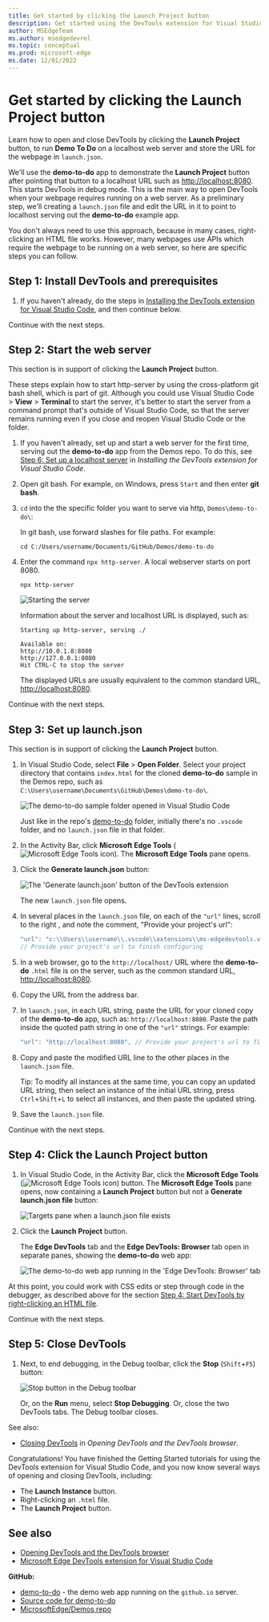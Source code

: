 ```yaml
---
title: Get started by clicking the Launch Project button
description: Get started using the DevTools extension for Visual Studio Code by clicking the Launch Project button.
author: MSEdgeTeam
ms.author: msedgedevrel
ms.topic: conceptual
ms.prod: microsoft-edge
ms.date: 12/01/2022
---
```

# Get started by clicking the Launch Project button

Learn how to open and close DevTools by clicking the **Launch Project** button, to run **Demo To Do** on a localhost web server and store the URL for the webpage in `launch.json`.

We'll use the **demo-to-do** app to demonstrate the **Launch Project** button after pointing that button to a localhost URL such as [http://localhost:8080](http://localhost:8080).  This starts DevTools in debug mode.  This is the main way to open DevTools when your webpage requires running on a web server.  As a preliminary step, we'll creating a `launch.json` file and edit the URL in it to point to localhost serving out the **demo-to-do** example app.

You don't always need to use this approach, because in many cases, right-clicking an HTML file works.  However, many webpages use APIs which require the webpage to be running on a web server, so here are specific steps you can follow.


<!-- ====================================================================== -->
## Step 1: Install DevTools and prerequisites

1. If you haven't already, do the steps in [Installing the DevTools extension for Visual Studio Code](./install.md), and then continue below.

Continue with the next steps.


<!-- ====================================================================== -->
## Step 2: Start the web server

<!--
install.md explains how to start the server for the first time.
get-started.md explains how to start the server not for the first time. -->

This section is in support of clicking the **Launch Project** button.

These steps explain how to start http-server by using the cross-platform git bash shell, which is part of git.  Although you could use Visual Studio Code > **View** > **Terminal** to start the server, it's better to start the server from a command prompt that's outside of Visual Studio Code, so that the server remains running even if you close and reopen Visual Studio Code or the folder.

1. If you haven't already, set up and start a web server for the first time, serving out the **demo-to-do** app from the Demos repo.  To do this, see [Step 6: Set up a localhost server](./install.md#step-6-set-up-a-localhost-server) in _Installing the DevTools extension for Visual Studio Code_.

1. Open git bash.  For example, on Windows, press `Start` and then enter **git bash**.

1. `cd` into the the specific folder you want to serve via http, `Demos\demo-to-do\`:

   In git bash, use forward slashes for file paths.  For example:

   ```
   cd C:/Users/username/Documents/GitHub/Demos/demo-to-do
   ```

1. Enter the command `npx http-server`.  A local webserver starts on port 8080.

   ```
   npx http-server
   ```
   
   ![Starting the server](./install-images/git-bash-starting-server-2nd-time.png)

   Information about the server and localhost URL is displayed, such as:

   ```
   Starting up http-server, serving ./
   
   Available on:
   http://10.0.1.8:8080
   http://127.0.0.1:8080
   Hit CTRL-C to stop the server
   ```

   The displayed URLs are usually equivalent to the common standard URL, [http://localhost:8080](http://localhost:8080).

Continue with the next steps.


<!-- ====================================================================== -->
## Step 3: Set up launch.json

This section is in support of clicking the **Launch Project** button.

1. In Visual Studio Code, select **File** > **Open Folder**.  Select your project directory that contains `index.html` for the cloned **demo-to-do** sample in the Demos repo, such as `C:\Users\username\Documents\GitHub\Demos\demo-to-do\`.
   
   ![The demo-to-do sample folder opened in Visual Studio Code](./get-started-images/demo-todo-folder-opened.png)

   Just like in the repo's [demo-to-do](https://github.com/MicrosoftEdge/Demos/tree/main/demo-to-do) folder, initially there's no `.vscode` folder, and no `launch.json` file in that folder.

1. In the Activity Bar, click **Microsoft Edge Tools** (![Microsoft Edge Tools icon](./get-started-images/microsoft-edge-tools-icon.png)).  The **Microsoft Edge Tools** pane opens.

1. Click the **Generate launch.json** button:

   ![The 'Generate launch.json' button of the DevTools extension](./get-started-images/generate-launch-json.png)

   The new `launch.json` file opens.

1. In several places in the `launch.json` file, on each of the `"url"` lines, scroll to the right , and note the comment, "Provide your project's url":

   ```js
   "url": "c:\\Users\\username\\.vscode\\extensions\\ms-edgedevtools.vscode-edge-devtools-2.1.1\\out\\startpage\\index.html", 
   // Provide your project's url to finish configuring
   ```

1. In a web browser, go to the `http://localhost/` URL where the **demo-to-do** `.html` file is on the server, such as the common standard URL, [http://localhost:8080](http://localhost:8080).

1. Copy the URL from the address bar.

1. In `launch.json`, in each URL string, paste the URL for your cloned copy of the **demo-to-do** app, such as: `http://localhost:8080`.  Paste the path inside the quoted path string in one of the `"url"` strings.  For example:

   ```js
   "url": "http://localhost:8080", // Provide your project's url to finish configuring
   ```

1. Copy and paste the modified URL line to the other places in the `launch.json` file.

   Tip: To modify all instances at the same time, you can copy an updated URL string, then select an instance of the initial URL string, press `Ctrl`+`Shift`+`L` to select all instances, and then paste the updated string.

1. Save the `launch.json` file.

Continue with the next steps.


<!-- ====================================================================== -->
## Step 4: Click the Launch Project button

1. In Visual Studio Code, in the Activity Bar, click the **Microsoft Edge Tools** (![Microsoft Edge Tools icon](./get-started-images/microsoft-edge-tools-icon.png)) button.  The **Microsoft Edge Tools** pane opens, now containing a **Launch Project** button but not a **Generate launch.json file** button:

   ![Targets pane when a launch.json file exists](./get-started-images/targets-pane-when-launch-json-exists.png)

1. Click the **Launch Project** button.

   The **Edge DevTools** tab and the **Edge DevTools: Browser** tab open in separate panes, showing the **demo-to-do** web app:

   ![The demo-to-do web app running in the 'Edge DevTools: Browser' tab](./get-started-images/demo-app-running-in-extension-browser.png)

At this point, you could work with CSS edits or step through code in the debugger, as described above for the section [Step 4: Start DevTools by right-clicking an HTML file](#step-4-start-devtools-by-right-clicking-an-html-file).

Continue with the next steps.


<!-- ====================================================================== -->
## Step 5: Close DevTools

1. Next, to end debugging, in the Debug toolbar, click the **Stop** (`Shift`+`F5`) button:

   ![Stop button in the Debug toolbar](./get-started-images/stop-button-debug-toolbar.png)

   Or, on the **Run** menu, select **Stop Debugging**.  Or, close the two DevTools tabs.  The Debug toolbar closes.

See also:
* [Closing DevTools](./open-devtools-and-embedded-browser.md#closing-devtools) in _Opening DevTools and the DevTools browser_.

Congratulations!  You have finished the Getting Started tutorials for using the DevTools extension for Visual Studio Code, and you now know several ways of opening and closing DevTools, including:
*  The **Launch Instance** button.
*  Right-clicking an `.html` file.
*  The **Launch Project** button.


<!-- ====================================================================== -->
## See also

* [Opening DevTools and the DevTools browser](./open-devtools-and-embedded-browser.md)
* [Microsoft Edge DevTools extension for Visual Studio Code](../microsoft-edge-devtools-extension.md)

**GitHub:**

* [demo-to-do](https://microsoftedge.github.io/Demos/demo-to-do/) - the demo web app running on the `github.io` server.
* [Source code for demo-to-do](https://github.com/MicrosoftEdge/Demos/tree/main/demo-to-do)
* [MicrosoftEdge/Demos repo](https://github.com/MicrosoftEdge/Demos)
